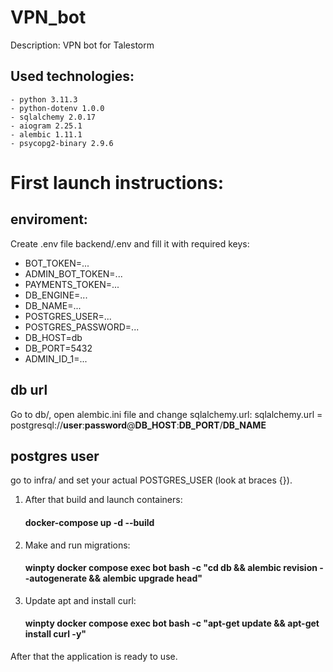 # VPN_bot


Description: VPN bot for Talestorm


Used technologies:
-
    - python 3.11.3
    - python-dotenv 1.0.0
    - sqlalchemy 2.0.17
    - aiogram 2.25.1
    - alembic 1.11.1
    - psycopg2-binary 2.9.6


# First launch instructions:

## enviroment:
Create .env file backend/.env and fill it with required keys:
- BOT_TOKEN=...
- ADMIN_BOT_TOKEN=...
- PAYMENTS_TOKEN=...
- DB_ENGINE=...
- DB_NAME=...
- POSTGRES_USER=...
- POSTGRES_PASSWORD=...
- DB_HOST=db
- DB_PORT=5432
- ADMIN_ID_1=...

## db url
Go to db/, open alembic.ini file and change sqlalchemy.url:
sqlalchemy.url = postgresql://**user**:**password**@**DB_HOST**:**DB_PORT**/**DB_NAME**

## postgres user
go to infra/ and set your actual POSTGRES_USER (look at braces {}).

1. After that build and launch containers:
    #### docker-compose up -d --build
2. Make and run migrations:
    #### winpty docker compose exec bot bash -c "cd db && alembic revision --autogenerate && alembic upgrade head"
3. Update apt and install curl:
    #### winpty docker compose exec bot bash -c "apt-get update && apt-get install curl -y"
After that the application is ready to use.